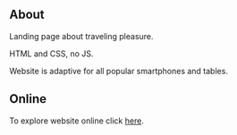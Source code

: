 ## About

Landing page about traveling pleasure.

HTML and CSS, no JS.

Website is adaptive for all popular smartphones and tables.

## Online

To explore website online click [here](https://mntn-landing.surge.sh/).
